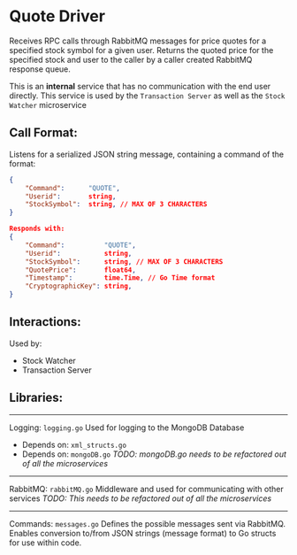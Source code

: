 # Quote Driver

Receives RPC calls through RabbitMQ messages for price quotes for a specified stock symbol for a given user. Returns the quoted price for the specified stock and user to the caller by a caller created RabbitMQ response queue.

This is an **internal** service that has no communication with the end user directly. This service is used by the `Transaction Server` as well as the `Stock Watcher` microservice

## Call Format:
Listens for a serialized JSON string message, containing a command of the format:
```json
{
    "Command":      "QUOTE",
    "Userid":       string,
    "StockSymbol":  string, // MAX OF 3 CHARACTERS
}

Responds with:
{
    "Command":          "QUOTE",
    "Userid":           string,
    "StockSymbol":      string, // MAX OF 3 CHARACTERS
    "QuotePrice":       float64,
    "Timestamp":        time.Time, // Go Time format
    "CryptographicKey": string,
}
```

## Interactions:
Used by:
- Stock Watcher
- Transaction Server

## Libraries:
---
Logging: `logging.go`
Used for logging to the MongoDB Database
- Depends on: `xml_structs.go`
- Depends on: `mongoDB.go`
*TODO: mongoDB.go needs to be refactored out of all the microservices*

---
RabbitMQ: `rabbitMQ.go`
Middleware and used for communicating with other services
*TODO: This needs to be refactored out of all the microservices*

---
Commands: `messages.go`
Defines the possible messages sent via RabbitMQ. Enables conversion to/from JSON strings (message format) to Go structs for use within code.
